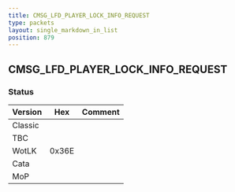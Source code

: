 ```yaml
---
title: CMSG_LFD_PLAYER_LOCK_INFO_REQUEST
type: packets
layout: single_markdown_in_list
position: 879
---
```


## CMSG_LFD_PLAYER_LOCK_INFO_REQUEST

### Status

Version    | Hex        | Comment
---------- | ---------- | ---------- 
Classic    |            |
TBC        |            |
WotLK      | 0x36E      |
Cata       |            |
MoP        |            |